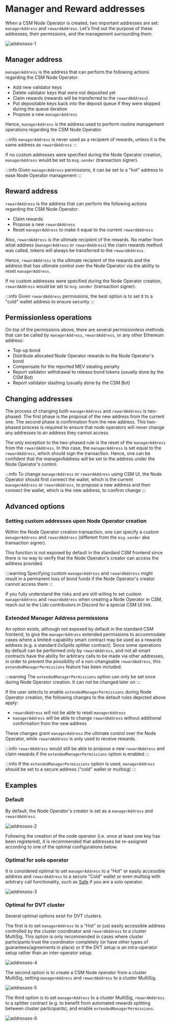# Manager and Reward addresses

When a CSM Node Operator is created, two important addresses are set: `managerAddress` and `rewardAddress`. Let's find out the purpose of these addresses, their permissions, and the management surrounding them.

![addresses-1](../../../../static/img/csm/addresses-1.png)

## Manager address

`managerAddress` is the address that can perform the following actions regarding the CSM Node Operator:

- Add new validator keys
- Delete validator keys that were not deposited yet
- Claim rewards (rewards will be transferred to the `rewardAddress`)
- Put depositable keys back into the deposit queue if they were skipped during the queue iteration
- Propose a new `managerAddress`

Hence, `managerAddress` is the address used to perform routine management operations regarding the CSM Node Operator.

:::info
`managerAddress` is never used as a recipient of rewards, unless it is the same address as `rewardAddress`
:::

If no custom addresses were specified during the Node Operator creation, `managerAddress` would be set to `msg.sender` (transaction signer).

:::info
Given `managerAddress` permissions, it can be set to a "hot" address to ease Node Operator management
:::

## Reward address

`rewardAddress` is the address that can perform the following actions regarding the CSM Node Operator:

- Claim rewards
- Propose a new `rewardAddress`
- Reset `managerAddress` to make it equal to the current `rewardAddress`

Also, `rewardAddress` is the ultimate recipient of the rewards. No matter from what address (`managerAddress` or `rewardAddress`) the claim rewards method was called, tokens will always be transferred to the `rewardAddress`.

Hence, `rewardAddress` is the ultimate recipient of the rewards and the address that has ultimate control over the Node Operator via the ability to reset `managerAddress`.

If no custom addresses were specified during the Node Operator creation, `rewardAddress` would be set to `msg.sender` (transaction signer).

:::info
Given `rewardAddress` permissions, the best option is to set it to a "cold" wallet address to ensure security
:::

## Permissionless operations

On top of the permissions above, there are several permissionless methods that can be called by `managerAddress`, `rewardAddress`, or any other Ethereum address:

- Top-up bond
- Distribute allocated Node Operator rewards to the Node Operator's bond
- Compensate for the reported MEV stealing penalty
- Report validator withdrawal to release bond tokens (usually done by the CSM Bot)
- Report validator slashing (usually done by the CSM Bot)


## Changing addresses

The process of changing both `managerAddress` and `rewardAddress` is two-phased. The first phase is the proposal of the new address from the current one. The second phase is confirmation from the new address. This two-phased process is required to ensure that node operators will never change any addresses to an address they cannot access.

The only exception to the two-phased rule is the reset of the `managerAddress` from the `rewardAddress`. In this case, the `managerAddress` is set equal to the `rewardAddress`, which should sign the transaction. Hence, one can be confident that the managerAddress will be set to the address under the Node Operator's control.

:::info
To change `managerAddress` or `rewardAddress` using CSM UI, the Node Operator should first connect the wallet, which is the current `managerAddress` or `rewardAddress`, to propose a new address and then connect the wallet, which is the new address, to confirm change
:::

## Advanced options

### Setting custom addresses upon Node Operator creation

Within the Node Operator creation transaction, one can specify a custom `managerAddress` and `rewardAddress` (different from the `msg.sender` aka transaction signer).

This function is not exposed by default in the standard CSM frontend since there is no way to verify that the Node Operator's creator can access the address provided.

:::warning
Specifying custom `managerAddress` and `rewardAddress` might result in a permanent loss of bond funds if the Node Operator's creator cannot access them
:::

If you fully understand the risks and are still willing to set custom `managerAddress` and `rewardAddress` when creating a Node Operator in CSM, reach out to the Lido contributors in Discord for a special CSM UI link.

### Extended Manager Address permissions

An option exists, although not exposed by default in the standard CSM frontend, to give the `managerAddress` extended permissions to accommodate cases where a limited-capability smart contract may be used as a rewards address (e.g. a standard 0xSplits splitter contract). Since some operations by default can be performed only by `rewardAddress`, and not all smart contracts have the ability for arbitrary calls to be made via other addresses, in order to prevent the possibility of a non-changeable `rewardAddress`, this `extendedManagerPermissions` feature has been included.

:::warning
The `extendedManagerPermissions` option can only be set once during Node Operator creation. It can not be changed later on
:::

If the user selects to enable `extendedManagerPermissions` during Node Operator creation, the following changes to the default rules depicted above apply:

- `rewardAddress` will not be able to reset `managerAddress`
- `managerAddress` will be able to change `rewardAddress` without additional confirmation from the new address

These changes grant `managerAddress` the ultimate control over the Node Operator, while `rewardAddress` is only used to receive rewards.

:::info
`rewardAddress` would still be able to propose a new `rewardAddress` and claim rewards if the `extendedManagerPermissions` option is enabled
:::

:::info
If the `extendedManagerPermissions` option is used, `managerAddress` should be set to a secure address ("cold" wallet or multisig)
:::

## Examples

### Default

By default, the Node Operator's creator is set as a `managerAddress` and `rewardAddress`.

![addresses-2](../../../../static/img/csm/addresses-2.png)

Following the creation of the node operator (i.e. once at least one key has been registered), it is recommended that addresses be re-assigned according to one of the optimal configurations below.

### Optimal for solo operator

It is considered optimal to set `managerAddress` to a "Hot" or easily accessible address and `rewardAddress` to a secure "Cold" wallet or even multisig with arbitrary call functionality, such as [Safe](https://app.safe.global) if you are a solo operator.

![addresses-3](../../../../static/img/csm/addresses-3.png)

### Optimal for DVT cluster

Several optimal options exist for DVT clusters.

The first is to set `managerAddress` to a "Hot" or just easily accessible address controlled by the cluster coordinator and `rewardAddress` to a cluster MultiSig. This option is only recommended in cases where cluster participants trust the coordinator completely (or have other types of guarantees/agreements in place) or if the DVT setup is an intra-operator setup rather than an inter-operator setup.

![addresses-4](../../../../static/img/csm/addresses-4.png)

The second option is to create a CSM Node operator from a cluster MultiSig, setting `managerAddress` and `rewardAddress` to a cluster MultiSig.

![addresses-5](../../../../static/img/csm/addresses-5.png)

The third option is to set `managerAddress` to a cluster MultiSig, `rewardAddress` to a splitter contract (e.g. to benefit from automated rewards splitting between cluster participants), and enable `extendedManagerPermissions`.

![addresses-6](../../../../static/img/csm/addresses-6.png)
